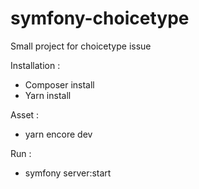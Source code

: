 # symfony-choicetype
Small project for choicetype issue

Installation :

- Composer install
- Yarn install

Asset : 
- yarn encore dev

Run : 
- symfony server:start

